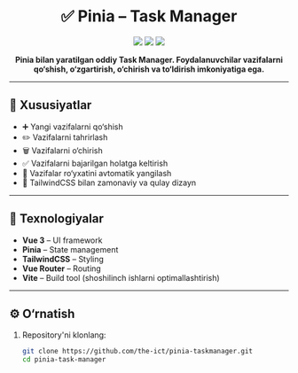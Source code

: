<h1 align="center">✅ Pinia – Task Manager</h1>

<p align="center">
  <img src="https://img.shields.io/badge/Vue-3-blue?style=for-the-badge&logo=vue.js" />
  <img src="https://img.shields.io/badge/Pinia-Store-orange?style=for-the-badge&logo=vue.js" />
  <img src="https://img.shields.io/badge/TailwindCSS-UI-blue?style=for-the-badge&logo=tailwindcss" />
</p>

<p align="center"><strong>
Pinia bilan yaratilgan oddiy Task Manager. Foydalanuvchilar vazifalarni qo‘shish, o‘zgartirish, o‘chirish va to‘ldirish imkoniyatiga ega.
</strong></p>

---

## 🔑 Xususiyatlar

- ➕ Yangi vazifalarni qo‘shish
- ✏️ Vazifalarni tahrirlash
- 🗑️ Vazifalarni o‘chirish
- ✅ Vazifalarni bajarilgan holatga keltirish
- 🔄 Vazifalar ro‘yxatini avtomatik yangilash
- 🎨 TailwindCSS bilan zamonaviy va qulay dizayn

---

## 🚀 Texnologiyalar

- **Vue 3** – UI framework
- **Pinia** – State management
- **TailwindCSS** – Styling
- **Vue Router** – Routing
- **Vite** – Build tool (shoshilinch ishlarni optimallashtirish)

---

## ⚙️ O‘rnatish

1. Repository'ni klonlang:
   ```bash
   git clone https://github.com/the-ict/pinia-taskmanager.git
   cd pinia-task-manager
